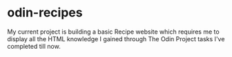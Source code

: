 # odin-recipes
My current project is building a basic Recipe website which requires me
to display all the HTML knowledge I gained through The Odin Project tasks I've completed till now.